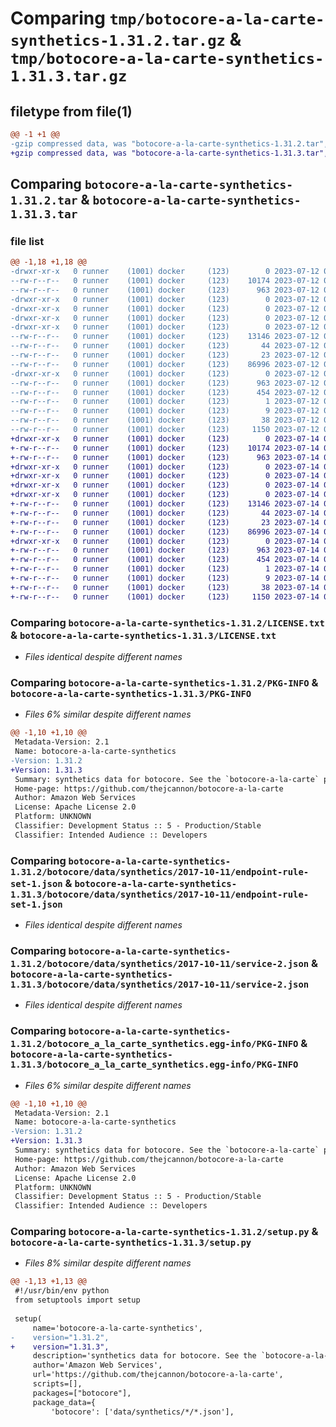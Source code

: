 # Comparing `tmp/botocore-a-la-carte-synthetics-1.31.2.tar.gz` & `tmp/botocore-a-la-carte-synthetics-1.31.3.tar.gz`

## filetype from file(1)

```diff
@@ -1 +1 @@
-gzip compressed data, was "botocore-a-la-carte-synthetics-1.31.2.tar", last modified: Wed Jul 12 01:44:58 2023, max compression
+gzip compressed data, was "botocore-a-la-carte-synthetics-1.31.3.tar", last modified: Fri Jul 14 01:46:40 2023, max compression
```

## Comparing `botocore-a-la-carte-synthetics-1.31.2.tar` & `botocore-a-la-carte-synthetics-1.31.3.tar`

### file list

```diff
@@ -1,18 +1,18 @@
-drwxr-xr-x   0 runner    (1001) docker     (123)        0 2023-07-12 01:44:58.715483 botocore-a-la-carte-synthetics-1.31.2/
--rw-r--r--   0 runner    (1001) docker     (123)    10174 2023-07-12 01:44:58.000000 botocore-a-la-carte-synthetics-1.31.2/LICENSE.txt
--rw-r--r--   0 runner    (1001) docker     (123)      963 2023-07-12 01:44:58.715483 botocore-a-la-carte-synthetics-1.31.2/PKG-INFO
-drwxr-xr-x   0 runner    (1001) docker     (123)        0 2023-07-12 01:44:58.715483 botocore-a-la-carte-synthetics-1.31.2/botocore/
-drwxr-xr-x   0 runner    (1001) docker     (123)        0 2023-07-12 01:44:58.715483 botocore-a-la-carte-synthetics-1.31.2/botocore/data/
-drwxr-xr-x   0 runner    (1001) docker     (123)        0 2023-07-12 01:44:58.715483 botocore-a-la-carte-synthetics-1.31.2/botocore/data/synthetics/
-drwxr-xr-x   0 runner    (1001) docker     (123)        0 2023-07-12 01:44:58.715483 botocore-a-la-carte-synthetics-1.31.2/botocore/data/synthetics/2017-10-11/
--rw-r--r--   0 runner    (1001) docker     (123)    13146 2023-07-12 01:44:12.000000 botocore-a-la-carte-synthetics-1.31.2/botocore/data/synthetics/2017-10-11/endpoint-rule-set-1.json
--rw-r--r--   0 runner    (1001) docker     (123)       44 2023-07-12 01:44:12.000000 botocore-a-la-carte-synthetics-1.31.2/botocore/data/synthetics/2017-10-11/examples-1.json
--rw-r--r--   0 runner    (1001) docker     (123)       23 2023-07-12 01:44:12.000000 botocore-a-la-carte-synthetics-1.31.2/botocore/data/synthetics/2017-10-11/paginators-1.json
--rw-r--r--   0 runner    (1001) docker     (123)    86996 2023-07-12 01:44:12.000000 botocore-a-la-carte-synthetics-1.31.2/botocore/data/synthetics/2017-10-11/service-2.json
-drwxr-xr-x   0 runner    (1001) docker     (123)        0 2023-07-12 01:44:58.715483 botocore-a-la-carte-synthetics-1.31.2/botocore_a_la_carte_synthetics.egg-info/
--rw-r--r--   0 runner    (1001) docker     (123)      963 2023-07-12 01:44:58.000000 botocore-a-la-carte-synthetics-1.31.2/botocore_a_la_carte_synthetics.egg-info/PKG-INFO
--rw-r--r--   0 runner    (1001) docker     (123)      454 2023-07-12 01:44:58.000000 botocore-a-la-carte-synthetics-1.31.2/botocore_a_la_carte_synthetics.egg-info/SOURCES.txt
--rw-r--r--   0 runner    (1001) docker     (123)        1 2023-07-12 01:44:58.000000 botocore-a-la-carte-synthetics-1.31.2/botocore_a_la_carte_synthetics.egg-info/dependency_links.txt
--rw-r--r--   0 runner    (1001) docker     (123)        9 2023-07-12 01:44:58.000000 botocore-a-la-carte-synthetics-1.31.2/botocore_a_la_carte_synthetics.egg-info/top_level.txt
--rw-r--r--   0 runner    (1001) docker     (123)       38 2023-07-12 01:44:58.715483 botocore-a-la-carte-synthetics-1.31.2/setup.cfg
--rw-r--r--   0 runner    (1001) docker     (123)     1150 2023-07-12 01:44:58.000000 botocore-a-la-carte-synthetics-1.31.2/setup.py
+drwxr-xr-x   0 runner    (1001) docker     (123)        0 2023-07-14 01:46:40.574977 botocore-a-la-carte-synthetics-1.31.3/
+-rw-r--r--   0 runner    (1001) docker     (123)    10174 2023-07-14 01:46:40.000000 botocore-a-la-carte-synthetics-1.31.3/LICENSE.txt
+-rw-r--r--   0 runner    (1001) docker     (123)      963 2023-07-14 01:46:40.574977 botocore-a-la-carte-synthetics-1.31.3/PKG-INFO
+drwxr-xr-x   0 runner    (1001) docker     (123)        0 2023-07-14 01:46:40.570977 botocore-a-la-carte-synthetics-1.31.3/botocore/
+drwxr-xr-x   0 runner    (1001) docker     (123)        0 2023-07-14 01:46:40.570977 botocore-a-la-carte-synthetics-1.31.3/botocore/data/
+drwxr-xr-x   0 runner    (1001) docker     (123)        0 2023-07-14 01:46:40.570977 botocore-a-la-carte-synthetics-1.31.3/botocore/data/synthetics/
+drwxr-xr-x   0 runner    (1001) docker     (123)        0 2023-07-14 01:46:40.570977 botocore-a-la-carte-synthetics-1.31.3/botocore/data/synthetics/2017-10-11/
+-rw-r--r--   0 runner    (1001) docker     (123)    13146 2023-07-14 01:45:45.000000 botocore-a-la-carte-synthetics-1.31.3/botocore/data/synthetics/2017-10-11/endpoint-rule-set-1.json
+-rw-r--r--   0 runner    (1001) docker     (123)       44 2023-07-14 01:45:45.000000 botocore-a-la-carte-synthetics-1.31.3/botocore/data/synthetics/2017-10-11/examples-1.json
+-rw-r--r--   0 runner    (1001) docker     (123)       23 2023-07-14 01:45:45.000000 botocore-a-la-carte-synthetics-1.31.3/botocore/data/synthetics/2017-10-11/paginators-1.json
+-rw-r--r--   0 runner    (1001) docker     (123)    86996 2023-07-14 01:45:45.000000 botocore-a-la-carte-synthetics-1.31.3/botocore/data/synthetics/2017-10-11/service-2.json
+drwxr-xr-x   0 runner    (1001) docker     (123)        0 2023-07-14 01:46:40.574977 botocore-a-la-carte-synthetics-1.31.3/botocore_a_la_carte_synthetics.egg-info/
+-rw-r--r--   0 runner    (1001) docker     (123)      963 2023-07-14 01:46:40.000000 botocore-a-la-carte-synthetics-1.31.3/botocore_a_la_carte_synthetics.egg-info/PKG-INFO
+-rw-r--r--   0 runner    (1001) docker     (123)      454 2023-07-14 01:46:40.000000 botocore-a-la-carte-synthetics-1.31.3/botocore_a_la_carte_synthetics.egg-info/SOURCES.txt
+-rw-r--r--   0 runner    (1001) docker     (123)        1 2023-07-14 01:46:40.000000 botocore-a-la-carte-synthetics-1.31.3/botocore_a_la_carte_synthetics.egg-info/dependency_links.txt
+-rw-r--r--   0 runner    (1001) docker     (123)        9 2023-07-14 01:46:40.000000 botocore-a-la-carte-synthetics-1.31.3/botocore_a_la_carte_synthetics.egg-info/top_level.txt
+-rw-r--r--   0 runner    (1001) docker     (123)       38 2023-07-14 01:46:40.574977 botocore-a-la-carte-synthetics-1.31.3/setup.cfg
+-rw-r--r--   0 runner    (1001) docker     (123)     1150 2023-07-14 01:46:40.000000 botocore-a-la-carte-synthetics-1.31.3/setup.py
```

### Comparing `botocore-a-la-carte-synthetics-1.31.2/LICENSE.txt` & `botocore-a-la-carte-synthetics-1.31.3/LICENSE.txt`

 * *Files identical despite different names*

### Comparing `botocore-a-la-carte-synthetics-1.31.2/PKG-INFO` & `botocore-a-la-carte-synthetics-1.31.3/PKG-INFO`

 * *Files 6% similar despite different names*

```diff
@@ -1,10 +1,10 @@
 Metadata-Version: 2.1
 Name: botocore-a-la-carte-synthetics
-Version: 1.31.2
+Version: 1.31.3
 Summary: synthetics data for botocore. See the `botocore-a-la-carte` package for more info.
 Home-page: https://github.com/thejcannon/botocore-a-la-carte
 Author: Amazon Web Services
 License: Apache License 2.0
 Platform: UNKNOWN
 Classifier: Development Status :: 5 - Production/Stable
 Classifier: Intended Audience :: Developers
```

### Comparing `botocore-a-la-carte-synthetics-1.31.2/botocore/data/synthetics/2017-10-11/endpoint-rule-set-1.json` & `botocore-a-la-carte-synthetics-1.31.3/botocore/data/synthetics/2017-10-11/endpoint-rule-set-1.json`

 * *Files identical despite different names*

### Comparing `botocore-a-la-carte-synthetics-1.31.2/botocore/data/synthetics/2017-10-11/service-2.json` & `botocore-a-la-carte-synthetics-1.31.3/botocore/data/synthetics/2017-10-11/service-2.json`

 * *Files identical despite different names*

### Comparing `botocore-a-la-carte-synthetics-1.31.2/botocore_a_la_carte_synthetics.egg-info/PKG-INFO` & `botocore-a-la-carte-synthetics-1.31.3/botocore_a_la_carte_synthetics.egg-info/PKG-INFO`

 * *Files 6% similar despite different names*

```diff
@@ -1,10 +1,10 @@
 Metadata-Version: 2.1
 Name: botocore-a-la-carte-synthetics
-Version: 1.31.2
+Version: 1.31.3
 Summary: synthetics data for botocore. See the `botocore-a-la-carte` package for more info.
 Home-page: https://github.com/thejcannon/botocore-a-la-carte
 Author: Amazon Web Services
 License: Apache License 2.0
 Platform: UNKNOWN
 Classifier: Development Status :: 5 - Production/Stable
 Classifier: Intended Audience :: Developers
```

### Comparing `botocore-a-la-carte-synthetics-1.31.2/setup.py` & `botocore-a-la-carte-synthetics-1.31.3/setup.py`

 * *Files 8% similar despite different names*

```diff
@@ -1,13 +1,13 @@
 #!/usr/bin/env python
 from setuptools import setup
 
 setup(
     name='botocore-a-la-carte-synthetics',
-    version="1.31.2",
+    version="1.31.3",
     description='synthetics data for botocore. See the `botocore-a-la-carte` package for more info.',
     author='Amazon Web Services',
     url='https://github.com/thejcannon/botocore-a-la-carte',
     scripts=[],
     packages=["botocore"],
     package_data={
         'botocore': ['data/synthetics/*/*.json'],
```

